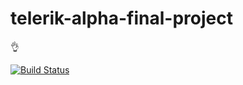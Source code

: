 # telerik-alpha-final-project
👌

[![Build Status](http://35.190.4.35/job/Telerik%20Final%20Project/badge/icon)](http://35.190.4.35/job/Telerik%20Final%20Project/)
